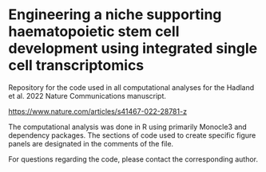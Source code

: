 # Engineering a niche supporting haematopoietic stem cell development using integrated single cell transcriptomics
Repository for the code used in all computational analyses for the Hadland et al. 2022 Nature Communications manuscript.

https://www.nature.com/articles/s41467-022-28781-z

The computational analysis was done in R using primarily Monocle3 and dependency packages.
The sections of code used to create specific figure panels are designated in the comments of the file.

For questions regarding the code, please contact the corresponding author.
